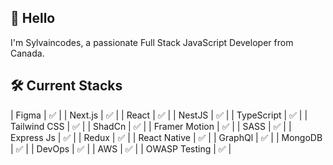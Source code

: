 
##  👋 Hello

I'm Sylvaincodes, a passionate Full Stack JavaScript Developer from Canada.

##  🛠️ Current Stacks

| Figma  | ✅ |
| Next.js  | ✅ |
| React | ✅ |
| NestJS  | ✅ |
| TypeScript | ✅ |
| Tailwind CSS   | ✅ |
| ShadCn | ✅ | 
| Framer Motion | ✅ |
| SASS   | ✅   |
| Express Js | ✅ |
| Redux | ✅ |
| React Native | ✅ |
| GraphQl | ✅ |
| MongoDB | ✅ |
| DevOps | ✅ |
| AWS | ✅ |
| OWASP Testing | ✅ |

